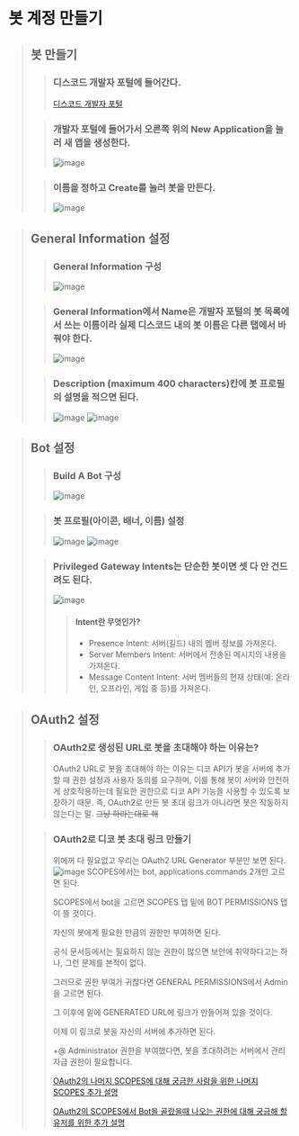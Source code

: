 # 봇 계정 만들기

> ## 봇 만들기
>> ### 디스코드 개발자 포털에 들어간다.
>> [디스코드 개발자 포털](https://discord.com/developers/applications)
>
>> ### 개발자 포털에 들어가서 오른쪽 위의 New Application을 눌러 새 앱을 생성한다.
>> ![image](https://github.com/user-attachments/assets/3ca65608-835a-455f-86b8-2c2ee71d3a2e)
>
>> ### 이름을 정하고 Create를 눌러 봇을 만든다.
>> ![image](https://github.com/user-attachments/assets/182be8f5-918e-4243-8ae4-332d17fa11a7)


> ## General Information 설정
>> ### General Information 구성
>> ![image](https://github.com/user-attachments/assets/94f97c16-5041-414c-be57-5836e42708f9)
>
>> ### General Information에서 Name은 개발자 포털의 봇 목록에서 쓰는 이름이라 실제 디스코드 내의 봇 이름은 다른 탭에서 바꿔야 한다.
>> ![image](https://github.com/user-attachments/assets/5f211b2e-fb09-4648-b078-e517bb808496)
>
>> ### Description (maximum 400 characters)칸에 봇 프로필의 설명을 적으면 된다.
>> ![image](https://github.com/user-attachments/assets/17c9e56e-6005-4bdd-b914-62fa6b7cdc33)
>> ![image](https://github.com/user-attachments/assets/78d1cde5-f10c-4576-ace1-de057c9cdba4)

> ## Bot 설정
>> ### Build A Bot 구성
>> ![image](https://github.com/user-attachments/assets/2549ed87-d186-4e94-95d9-bdf28e502a2f)
>
>> ### 봇 프로필(아이콘, 배너, 이름) 설정
>> ![image](https://github.com/user-attachments/assets/340326cf-1916-4bcc-8d00-34485a4a4d2c)
>> ![image](https://github.com/user-attachments/assets/a9112ac1-1aa5-4b9a-8bb7-711dad95d0ec)
>
>> ### Privileged Gateway Intents는 단순한 봇이면 셋 다 안 건드려도 된다.
>> ![image](https://github.com/user-attachments/assets/4bc8cf3c-589d-4eab-8e75-c98108c2a2bb)
>>
>>> #### Intent란 무엇인가?
>>>  - Presence Intent:
>>>    서버(길드) 내의 멤버 정보를 가져온다.
>>> - Server Members Intent:
>>>   서버에서 전송된 메시지의 내용을 가져온다.
>>> - Message Content Intent:
>>>   서버 멤버들의 현재 상태(예: 온라인, 오프라인, 게임 중 등)를 가져온다.

> ## OAuth2 설정
>> ### OAuth2로 생성된 URL로 봇을 초대해야 하는 이유는?
>> OAuth2 URL로 봇을 초대해야 하는 이유는 디코 API가 봇을 서버에 추가할 때 권한 설정과 사용자 동의를 요구하며, 이를 통해 봇이 서버와 안전하게 상호작용하는데 필요한 권한으로 디코 API 기능을 사용할 수 있도록 보장하기 때문.
>> 즉, OAuth2로 만든 봇 초대 링크가 아니라면 봇은 작동하지 않는다는 말.
>> ~~그냥 하라는대로 해~~
>
>> ### OAuth2로 디코 봇 초대 링크 만들기
>> 위에꺼 다 필요없고 우리는 OAuth2 URL Generator 부분만 보면 된다.
>> ![image](https://github.com/user-attachments/assets/26fa0242-d4aa-47dc-97e0-65b1e7775d52)
>> SCOPES에서는 bot, applications.commands 2개만 고르면 된다.
>>
>> SCOPES에서 bot을 고르면 SCOPES 탭 밑에 BOT PERMISSIONS 탭이 뜰 것이다.
>>
>> 자신의 봇에게 필요한 만큼의 권한만 부여하면 된다.
>>
>> 공식 문서등에서는 필요하지 않는 권한이 많으면 보안에 취약하다고는 하나, 그런 문제를 본적이 없다.
>>
>> 그러므로 권한 부여가 귀찮다면 GENERAL PERMISSIONS에서 Admin을 고르면 된다.
>>
>> 그 이후에 밑에 GENERATED URL에 링크가 만들어져 있을 것이다.
>>
>> 이제 이 링크로 봇을 자신의 서버에 추가하면 된다.
>>
>> +@ Administrator 권한을 부여했다면, 봇을 초대하려는 서버에서 관리자급 권한이 필요합니다.
>>
>> [OAuth2의 나머지 SCOPES에 대해 궁금한 사람을 위한 나머지 SCOPES 추가 설명](https://github.com/Rung2ne/How-2-make-Discord-Bots/blob/main/OAuth2%20SCOPES%20%EB%8D%94%20%EC%95%8C%EC%95%84%EB%B3%B4%EA%B8%B0.md)
>> 
>> [OAuth2의 SCOPES에서 Bot을 골랐을때 나오는 권한에 대해 궁금해 할 유저를 위한 추가 설명](https://github.com/Rung2ne/How-2-make-Discord-Bots/blob/main/BOT%20PERMISSIONS%20%EB%8D%94%20%EC%95%8C%EC%95%84%EB%B3%B4%EA%B8%B0.md)
